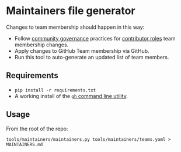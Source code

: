 # Maintainers file generator

Changes to team membership should happen in this way:

* Follow [community
  governance](https://github.com/instructlab/community/blob/main/governance.md)
  practices for [contributor
  roles](https://github.com/instructlab/community/blob/main/CONTRIBUTOR_ROLES.md)
  team membership changes.
* Apply changes to GitHub Team membership via GitHub.
* Run this tool to auto-generate an updated list of team members.

## Requirements

* `pip install -r requirements.txt`
* A working install of the [`gh` command line utility](https://github.com/cli/cli#installation).

## Usage

From the root of the repo:

```shell
tools/maintainers/maintainers.py tools/maintainers/teams.yaml > MAINTAINERS.md
```
